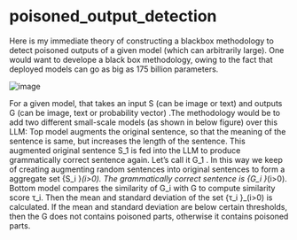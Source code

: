 # poisoned_output_detection

Here is my immediate theory of constructing a blackbox methodology to detect poisoned outputs of a given model (which can arbitrarily large). One would want to develope a black box methodology, owing to the fact that deployed models can go as big as 175 billion parameters.

![image](https://user-images.githubusercontent.com/47445756/231297814-a217fca0-71af-498c-8990-29d725f10ff5.png)


For a given model, that takes an input S (can be image or text) and outputs G (can be image, text or probability vector) .The methodology would be to add two different small-scale models (as shown in below figure) over this LLM:
Top model augments the original sentence, so that the meaning of the sentence is same, but increases the length of the sentence. This augmented original sentence S_1 is fed into the LLM to produce grammatically correct sentence again. Let’s call it G_1  . In this way we keep of creating augmenting random sentences into original sentences to form a aggregate set {S_i }_(i>0). The grammatically correct sentence is {G_i }_(i>0).
Bottom model compares the similarity of G_i with G to compute similarity score τ_i. Then the mean and standard deviation of the set {τ_i }_(i>0) is calculated. If the mean and standard deviation are below certain thresholds, then the G does not contains poisoned parts, otherwise it contains poisoned parts.




